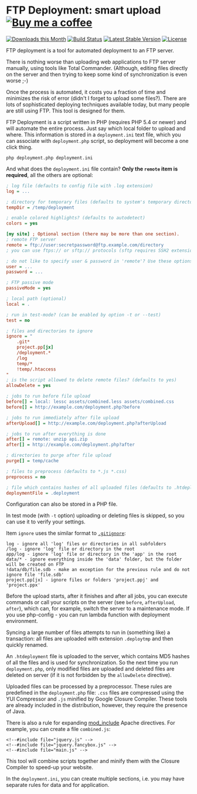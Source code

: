 FTP Deployment: smart upload [![Buy me a coffee](https://files.nette.org/images/coffee1s.png)](https://www.paypal.com/cgi-bin/webscr?cmd=_s-xclick&hosted_button_id=EVVM5U5T47AA2)
====================================

[![Downloads this Month](https://img.shields.io/packagist/dm/dg/ftp-deployment.svg)](https://packagist.org/packages/dg/ftp-deployment)
[![Build Status](https://travis-ci.org/dg/ftp-deployment.svg?branch=master)](https://travis-ci.org/dg/ftp-deployment)
[![Latest Stable Version](https://poser.pugx.org/dg/ftp-deployment/v/stable)](https://github.com/dg/ftp-deployment/releases)
[![License](https://img.shields.io/badge/license-New%20BSD-blue.svg)](https://github.com/dg/ftp-deployment/blob/master/license.md)

FTP deployment is a tool for automated deployment to an FTP server.

There is nothing worse than uploading web applications to FTP server manually,
using tools like Total Commander. (Although, editing files directly on the server
and then trying to keep some kind of synchronization is even worse ;-)

Once the process is automated, it costs you a fraction of time and minimizes the risk of error
(didn't I forget to upload some files?). There are lots of sophisticated deploying techniques available today,
but many people are still using FTP. This tool is designed for them.

FTP Deployment is a script written in PHP (requires PHP 5.4 or newer) and will automate
the entire process. Just say which local folder to upload and where. This
information is stored in a `deployment.ini` text file, which you can associate
with `deployment.php` script, so deployment will become a one click thing.

```
php deployment.php deployment.ini
```

And what does the `deployment.ini` file contain? **Only the `remote` item is required**, all the others are optional:

```ini
; log file (defaults to config file with .log extension)
log = ...

; directory for temporary files (defaults to system's temporary directory)
tempDir = /temp/deployment

; enable colored highlights? (defaults to autodetect)
colors = yes

[my site] ; Optional section (there may be more than one section).
; remote FTP server
remote = ftp://user:secretpassword@ftp.example.com/directory
; you can use ftps:// or sftp:// protocols (sftp requires SSH2 extension)

; do not like to specify user & password in 'remote'? Use these options:
user = ...
password = ...

; FTP passive mode
passiveMode = yes

; local path (optional)
local = .

; run in test-mode? (can be enabled by option -t or --test)
test = no

; files and directories to ignore
ignore = "
	.git*
	project.pp[jx]
	/deployment.*
	/log
	temp/*
	!temp/.htaccess
"
; is the script allowed to delete remote files? (defaults to yes)
allowDelete = yes

; jobs to run before file upload
before[] = local: lessc assets/combined.less assets/combined.css
before[] = http://example.com/deployment.php?before

; jobs to run immediately after file upload
afterUpload[] = http://example.com/deployment.php?afterUpload

; jobs to run after everything is done
after[] = remote: unzip api.zip
after[] = http://example.com/deployment.php?after

; directories to purge after file upload
purge[] = temp/cache

; files to preprocess (defaults to *.js *.css)
preprocess = no

; file which contains hashes of all uploaded files (defaults to .htdeployment)
deploymentFile = .deployment
```

Configuration can also be stored in a PHP file.

In test mode (with `-t` option) uploading or deleting files is skipped, so you can use it
to verify your settings.

Item `ignore` uses the similar format to [`.gitignore`](http://git-scm.com/docs/gitignore):

```
log - ignore all 'log' files or directories in all subfolders
/log - ignore 'log' file or directory in the root
app/log - ignore 'log' file or directory in the 'app' in the root
data/* - ignore everything inside the 'data' folder, but the folder will be created on FTP
!data/db/file.sdb - make an exception for the previous rule and do not ignore file 'file.sdb'
project.pp[jx] - ignore files or folders 'project.ppj' and 'project.ppx'
```

Before the upload starts, after it finishes and after all jobs, you can execute commands or call your scripts on
the server (see `before`, `afterUpload`, `after`), which can, for example, switch the server to a maintenance mode.
If you use php-config - you can run lambda function with deployment environment.

Syncing a large number of files attempts to run in (something like) a transaction: all files are
uploaded with extension `.deploytmp` and then quickly renamed.

An `.htdeployment` file is uploaded to the server, which contains MD5 hashes of all the files and
is used for synchronization. So the next time you run `deployment.php`, only modified files are uploaded
and deleted files are deleted on server (if it is not forbidden by the `allowDelete` directive).

Uploaded files can be processed by a preprocessor. These rules are predefined in the `deployment.php` file: `.css` files
are compressed using the YUI Compressor and `.js` minified by Google Closure Compiler. These
tools are already included in the distribution, however, they require the presence of Java.

There is also a rule for expanding [mod_include](http://httpd.apache.org/docs/current/mod/mod_include.html) Apache directives.
For example, you can create a file `combined.js`:

```
<!--#include file="jquery.js" -->
<!--#include file="jquery.fancybox.js" -->
<!--#include file="main.js" -->
```

This tool will combine scripts together and minify them with the Closure Compiler to speed-up your website.

In the `deployment.ini`, you can create multiple sections, i.e. you may have separate
rules for data and for application.
